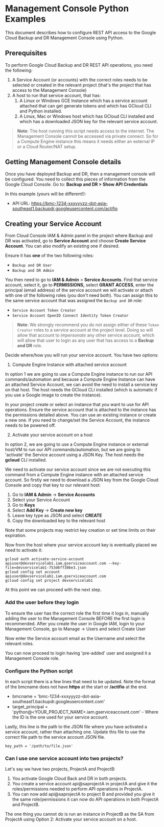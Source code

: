 # Management Console Python Examples
This document describes how to configure REST API access to the Google Cloud Backup and DR Management Console using Python.  

## Prerequisites
To perform Google Cloud Backup and DR REST API operations, you need the following:

1. A Service Account (or accounts) with the correct roles needs to be selected or created in the relevant project (that's the project that has access to the Management Console)
1. A host to run that service account, that has:
    1. A Linux or Windows GCE Instance which has a service account attached that can get generate tokens and which has GCloud CLI and Python installed.
    1. A Linux, Mac or Windows host which has GCloud CLI installed and which has a downloaded JSON key for the relevant service account.  

> **Note**: The host running this script needs access to the internet. The Management Console cannot be accessed via private connect. So for a Compute Engine instance this means it needs either an external IP or a Cloud Router/NAT setup.

## Getting Management Console details

Once you have deployed Backup and DR, then a management console will be configured. You need to collect this pieces of information from the Google Cloud Console. Go to: **Backup and DR > Show API Credentials**

In this example (yours will be different!):

* API URL:  https://bmc-1234-xxxyyyzz-dot-asia-southeast1.backupdr.googleusercontent.com/actifio

## Creating your Service Account

From Cloud Console IAM & Admin panel in the project where Backup and DR was activated, go to **Service Account** and choose **Create Service Account**. You can also modify an existing one if desired.

Ensure it has **one** of the two following roles:

* ```Backup and DR User``` 
* ```Backup and DR Admin```

You then need to go to **IAM & Admin** > **Service Accounts**. Find that service account, select it, go to **PERMISSIONS,** select **GRANT ACCESS**, enter the principal (email address) of the service account we will activate or attach with one of the following roles (you don't need both).  You can assign this to the same service account that was assigned the ```Backup and DR``` role:

* ```Service Account Token Creator```
* ```Service Account OpenID Connect Identity Token Creator```

> **Note**: We strongly recommend you do not assign either of these ```Token Creator``` roles to a service account at the project level. Doing so will allow that account to _impersonate_ any other service account, which will allow that user to login as any user that has access to a **Backup and DR** role.

Decide where/how you will run your service account. You have two options:
1. Compute Engine Instance with attached service account

In option 1 we are going to use a Compute Engine instance to run our API commands/automation and because a Compute Engine Instance can have an attached Service Account, we can avoid the need to install a service key on that host. The host needs the GCloud CLI installed (which is automatic if you use a Google image to create the instance).  

In your project create or select an instance that you want to use for API operations. Ensure the service account that is attached to the instance has the permissions detailed above. You can use an existing instance or create a new one. If you need to change/set the Service Account, the instance needs to be powered off.

2. Activate your service account on a host

In option 2, we are going to use a Compute Engine instance or external host/VM to run our API commands/automation, but we are going to 'activate' the Service account using a JSON Key. The host needs the **gcloud** CLI installed.

We need to activate our service account since we are not executing this command from a Compute Engine instance with an attached service account.
So firstly we need to download a JSON key from the Google Cloud Console and copy that key to our relevant host:

1. Go to **IAM & Admin** →  **Service Accounts**
1. Select your Service Account
1. Go to **Keys**
1. Select **Add Key** → **Create new key**
1. Leave key type as JSON and select **CREATE**
1. Copy the downloaded key to the relevant host

Note that some projects may restrict key creation or set time limits on their expiration. 

Now from the host where your service account key is eventually placed we need to activate it:
```
gcloud auth activate-service-account apiuser@devservicelab1.iam.gserviceaccount.com --key-file=devservicelab1-753d6ff386e3.json
gcloud config set account apiuser@devservicelab1.iam.gserviceaccount.com 
gcloud config set project devservicelab1
```
At this point we can proceed with the next step.


### Add the user before they login
To ensure the user has the correct role the first time it logs in, manually adding the user to the Management Console BEFORE the first login is recommended. After you create the user in Google IAM, login to your Management Console, go to Manage → Users and select Create User

Now enter the Service account email as the Username and select the relevant roles.   

You can now proceed to login having 'pre-added' user and assigned it a Management Console role.

### Configure the Python script

In each script there is a few lines that need to be updated. Note the format of the bmcname does not have **https** at the start or **/actifio** at the end.

* bmcname = 'bmc-1234-xxxyyyzz-dot-asia-southeast1.backupdr.googleusercontent.com'
* target_principal = 'python@<YOUR_PROJECT_NAME>.iam.gserviceaccount.com' - Where the ID is the one used for your service account.

Lastly, this line is the path to the JSON file where you have activated a service account, rather than attaching one. Update this file to use the correct file path to the service account JSON file.
```
key_path = '/path/to/file.json'
```
### Can I use one service account into two projects?

Let's say we have two projects, ProjectA and ProjectB:

1. You activate Google Cloud Back and DR in both projects.   
1. You create a service account api@saprojectA in projectA and give it the roles/permissions needed to perform API operations in ProjectA.
1. You can now add api@saprojectA to project B and provided you give it the same role/permissions it can now do API operations in both ProjectA and ProjectB.

The one thing you cannot do is run an instance in ProjectB as the SA from ProjectA using Option 2: Activate your service account on a host.
